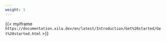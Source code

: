 ```yaml
---
weight: 1
---
```


{{< myiframe `https://documentation.xila.dev/en/latest/Introduction/Get%20started/Get%20started.html` >}}

